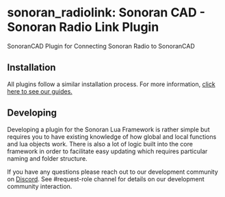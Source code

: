 # sonoran_radiolink: Sonoran CAD - Sonoran Radio Link Plugin
SonoranCAD Plugin for Connecting Sonoran Radio to SonoranCAD

## Installation

All plugins follow a similar installation process. For more information, [click here to see our guides.](https://info.sonorancad.com/integration-plugins/integration-plugins)

## Developing

Developing a plugin for the Sonoran Lua Framework is rather simple but requires you to have existing knowledge of how global and local functions and lua objects work. There is also a lot of logic built into the core framework in order to facilitate easy updating which requires particular naming and folder structure.

If you have any questions please reach out to our development community on [Discord](https://discord.sonoransoftware.com). See #request-role channel for details on our development community interaction.